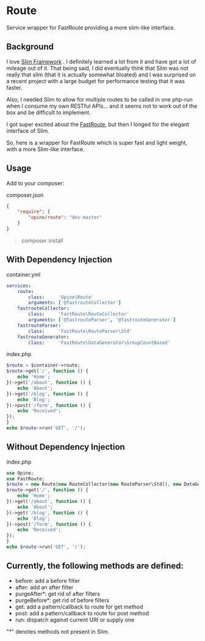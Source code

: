 Route
=====

Service wrapper for FastRoute providing a more slim-like interface.

## Background

I love [Slim Framework](http://www.slimframework.com) .  I definitely learned a lot from it and have got a lot of mileage out of it.  That being said, I did eventually think that Slim was not really that slim (that it is actually somewhat bloated) and I was surprised on a recent project with a large budget for performance testing that it was faster.

Also, I needed Slim to allow for multiple routes to be called in one php-run when I consume my own RESTful APIs... and it seems not to work out of the box and be difficult to implement.

I got super excited about the [FastRoute](https://github.com/nikic/FastRoute), but then I longed for the elegant interface of Slim.

So, here is a wrapper for FastRoute which is super fast and light weight, with a more Slim-like interface.

## Usage
Add to your composer:

composer.json
```json
{
    "require": {
        "opine/route": "dev-master"
    }
}
```
> composer install


## With Dependency Injection
container.yml
```yaml
services:
    route:
        class:     'Opine\Route'
        arguments: ['@fastrouteCollector']
    fastrouteCollector:
        class:     'FastRoute\RouteCollector'
        arguments: ['@fastrouteParser', '@fastrouteGenerator']
    fastrouteParser:
        class:     'FastRoute\RouteParser\Std'
    fastrouteGenerator:
        class:     'FastRoute\DataGenerator\GroupCountBased'
```

index.php
```php
$route = $container->route;
$route->get('/', function () {
    echo 'Home';
})->get('/about', function () {
    echo 'About';
})->get('/blog', function () {
    echo 'Blog';
})->post('/form', function () {
    echo 'Received';
});
}
echo $route->run('GET', '/');
```

## Without Dependency Injection
index.php
```php
use Opine;
use FastRoute;
$route = new Route(new RouteCollector(new RouteParser\Std(), new DataGenerator\GroupCountBased));
$route->get('/', function () {
    echo 'Home';
})->get('/about', function () {
    echo 'About';
})->get('/blog', function () {
    echo 'Blog';
})->post('/form', function () {
    echo 'Received';
});
}
echo $route->run('GET', '/');
```
## Currently, the following methods are defined:

- before: add a before filter
- after: add an after filter
- purgeAfter*: get rid of after filters
- purgeBefore*: get rid of before filters
- get: add a pattern/callback to route for get method
- post: add a pattern/callback to route for post method
- run: dispatch against current URI or supply one

"*" denotes methods not present in Slim.

